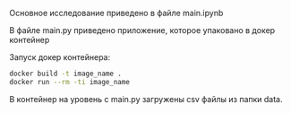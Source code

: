 Основное исследование приведено в файле main.ipynb

В файле main.py приведено приложение, которое упаковано в докер контейнер

Запуск докер контейнера:
```bash
docker build -t image_name .
docker run --rm -ti image_name
```

В контейнер на уровень с main.py загружены csv файлы из папки data.